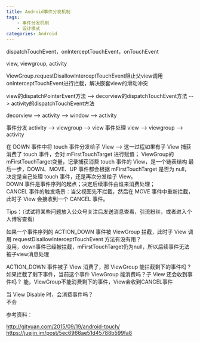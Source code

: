 ```yaml
---
title: Android事件分发机制
tags:
    - 事件分发机制
    - 设计模式
categories: Android
---
```


dispatchTouchEvent，onInterceptTouchEvent，onTouchEvent

view, viewgroup, activity

ViewGroup.requestDisallowInterceptTouchEvent阻止父view调用onInterceptTouchEvent进行拦截，解决嵌套view的滑动冲突

view的dispatchPointerEvent方法 
--> decorview的dispatchTouchEvent方法 
--> activity的dispatchTouchEvent方法

decorview --> activity --> window --> activity

事件分发 activity --> viewgroup --> view
事件处理 view --> viewgroup --> activity

在 DOWN 事件中将 touch 事件分发给子 View —> 这一过程如果有子 View 捕获消费了 touch 事件，会对 mFirstTouchTarget 进行赋值； 
ViewGroup的mFirstTouchTarget变量，记录捕获消费 touch 事件的 View，是一个链表结构
最后一步，DOWN、MOVE、UP 事件都会根据 mFirstTouchTarget 是否为 null，决定是自己处理 touch 事件，还是再次分发给子 View。  
DOWN 事件是事件序列的起点；决定后续事件由谁来消费处理；  
CANCEL 事件的触发场景：当父视图先不拦截，然后在 MOVE 事件中重新拦截，此时子 View 会接收到一个 CANCEL 事件。  


Tips：（试试将某些问题放入公众号关注后发送消息查看，引流粉丝，或者进入个人博客查看）

如果一个事件序列的 ACTION_DOWN 事件被 ViewGroup 拦截，此时子 View 调用 requestDisallowInterceptTouchEvent 方法有没有用？   
没用，down事件已经被拦截，mFirstTouchTarget仍为null，所以后续事件无法被子view消息处理

ACTION_DOWN 事件被子 View 消费了，那 ViewGroup 能拦截剩下的事件吗？如果拦截了剩下事件，当前这个事件 ViewGroup 能消费吗？子 View 还会收到事件吗？
能，ViewGroup不能消费剩下的事件，View会收到CANCEL事件
  
当 View Disable 时，会消费事件吗？  
不会


参考资料：

http://gityuan.com/2015/09/19/android-touch/
https://juejin.im/post/5ec6966ae51d45788b599fa8

